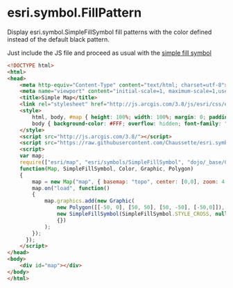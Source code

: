 esri.symbol.FillPattern
=======================

Display esri.symbol.SimpleFillSymbol fill patterns with the color defined instead of the default black pattern.

Just include the JS file and proceed as usual with the [simple fill symbol](https://developers.arcgis.com/javascript/jsapi/simplefillsymbol-amd.html)

```HTML
<!DOCTYPE html>
<html>
<head>
	<meta http-equiv="Content-Type" content="text/html; charset=utf-8">
	<meta name="viewport" content="initial-scale=1, maximum-scale=1,user-scalable=no"/>
	<title>Simple Map</title>
	<link rel="stylesheet" href="http://js.arcgis.com/3.8/js/esri/css/esri.css">
	<style>
		html, body, #map { height: 100%; width: 100%; margin: 0; padding: 0; }
		body { background-color: #FFF; overflow: hidden; font-family: "Trebuchet MS"; }
	</style>
	<script src="http://js.arcgis.com/3.8/"></script>
	<script src="https://raw.githubusercontent.com/Chaussette/esri.symbol.FillPattern/master/esri.symbol.FillPattern.js"></script>
	<script>
	var map;
	require(["esri/map", "esri/symbols/SimpleFillSymbol", "dojo/_base/Color", "esri/graphic", "esri/geometry/Polygon", "dojo/domReady!"], 
	function(Map, SimpleFillSymbol, Color, Graphic, Polygon)
	{
		map = new Map("map", { basemap: "topo", center: [0,0], zoom: 4, sliderStyle: "small" });
		map.on("load", function()
		{
			map.graphics.add(new Graphic(
				new Polygon([[-50, 0], [50, 50], [50, -50], [-50,0]]), 
				new SimpleFillSymbol(SimpleFillSymbol.STYLE_CROSS, null, new Color([255, 0, 0])),
				{})
			);
		});
	  });
	</script>
</head>
<body>
	<div id="map"></div>
</body>
</html>
```
